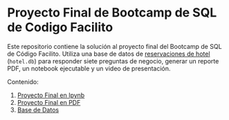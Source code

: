 # Proyecto Final de Bootcamp de SQL de Codigo Facilito

Este repositorio contiene la solución al proyecto final del Bootcamp de SQL de Código Facilito. Utiliza una base de datos de [reservaciones de hotel](https://github.com/yakindario/Base-de-Datos-Reservaciones-Hotel) (`hotel.db`)  para responder siete preguntas de negocio, generar un reporte PDF, un notebook ejecutable y un video de presentación.

Contenido:

1. [Proyecto Final en Ipynb](Proyecto_Final__Bootcamp_sql.ipynb.ipynb)
2. [Proyecto Final en PDF](Proyecto_Final__Bootcamp_sql.pdf)
3. [Base de Datos](hotel.db)


